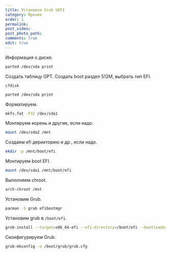```yaml
---
title: Установка Grub UEFI
category: Прочее
order: 1
permalink:
post_video: 
post_photo_path: 
comments: true
edit: true
---
```


Информация о диске.
```bash
parted /dev/sda print
```

Создать таблицу GPT. Создать boot раздел 512M, выбрать тип EFI.
```
cfdisk
```

```bash
parted /dev/sda print
```

Форматируем.
```bash
mkfs.fat -F32 /dev/sda1
```

Монтируем корень и другие, если надо.
```bash
mount /dev/sda2 /mnt
```

Создаем efi дерикторию и др., если надо.
```bash
mkdir -p /mnt/boot/efi
```

Монтируем boot EFI.
```bash
mount /dev/sda1 /mnt/boot/efi
```
Выполняем chroot.
```bash
arch-chroot /mnt
```

Установим Grub.
```bash
pacman -S grub efibootmgr
```

Установим grub в `/boot/efi`.
```bash
grub-install --target=x86_64-efi --efi-directory=/boot/efi --bootloader-id=Arch --force
```

Сконфигурируем Grub.
```bash
grub-mkconfig -o /boot/grub/grub.cfg
```